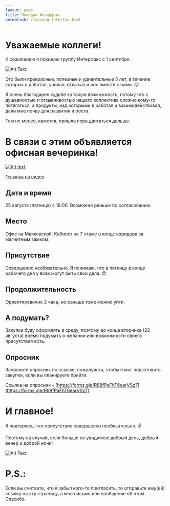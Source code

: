 ```yaml
---
layout: page
title: Покидая Интерфакс
permalink: /leaving-interfax.html
---
```


# Уважаемые коллеги!

К сожалению я покидаю группу Интерфакс с 1 сентября.

![Alt Text](https://media.giphy.com/media/v1.Y2lkPTc5MGI3NjExbHQ2enlubDJkd29zdHh0bnhuNmFrb2UwMzNoYXc5eTJqcnZpam9iZCZlcD12MV9pbnRlcm5hbF9naWZfYnlfaWQmY3Q9Zw/3016CF47BemNZIE2Se/giphy.gif)

Это были прекрасные, полезные и удивительные 5 лет, в течение которых я работал, учился, отдыхал и рос вместе с вами. 😊

Я очень благодарен судьбе за такую возможность, потому что с душевностью и отзывчивостью нашего коллектива сложно кому-то потягаться, а продукты, над которыми я работал и взаимодействовал, дали мне почву для развития и роста.

Тем не менее, кажется, пришла пора двигаться дальше.

# В связи с этим объявляется офисная вечеринка!

[![Alt text](https://img.youtube.com/vi/IQ6PkVsYIbg/0.jpg)](https://youtube.com/clip/UgkxFKEjfTv6JkaPGc6Wf2LA7ES_WuzBaXpW)

[\*ссылка на видео](https://youtube.com/clip/UgkxFKEjfTv6JkaPGc6Wf2LA7ES_WuzBaXpW)

## Дата и время

25 августа (пятница) с 18:00. Возможно раньше по согласованию.

## Место

Офис на Маяковской. Кабинет на 7 этаже в конце коридора за магнитным замком.

## Присутствие

Совершенно необязательно. Я понимаю, что в пятницу в конце рабочего дня у всех могут быть свои дела. 😊

## Продолжительность

Ориентировочно 2 часа, но раньше тоже можно уйти.

## А подумать?

Закупки буду оформлять в среду, поэтому до конца вторника (22 августа) время подумать о желании или возможности своего присутствия есть.

## Опросник

Заполните опросник по ссылке, пожалуйста, чтобы я мог подготовить закупки, если вы планируете прийти.

Ссылка на опросник –
[https://forms.gle/R88fPaFhT6earVSz7](https://forms.gle/R88fPaFhT6earVSz7).

# И главное!

Я повторюсь, что присутствие совершенно необязательно. ✌️

Поэтому на случай, если больше не увидимся: добрый день, добрый вечер и доброй ночи!

![Alt Text](https://media.giphy.com/media/v1.Y2lkPTc5MGI3NjExMWthazcwMjN6cWVhYW9sbzFkcm83bnVzd2o3a3NyY3dybjNrZWZjdiZlcD12MV9pbnRlcm5hbF9naWZfYnlfaWQmY3Q9Zw/VGHtpsS3UJNRK/giphy.gif)

# P.S.:

Если вы считаете, что я забыл кого-то пригласить, то отправьте ему(ей) ссылку на эту страницу, а мне письмо или сообщение об этом. Спасибо.
